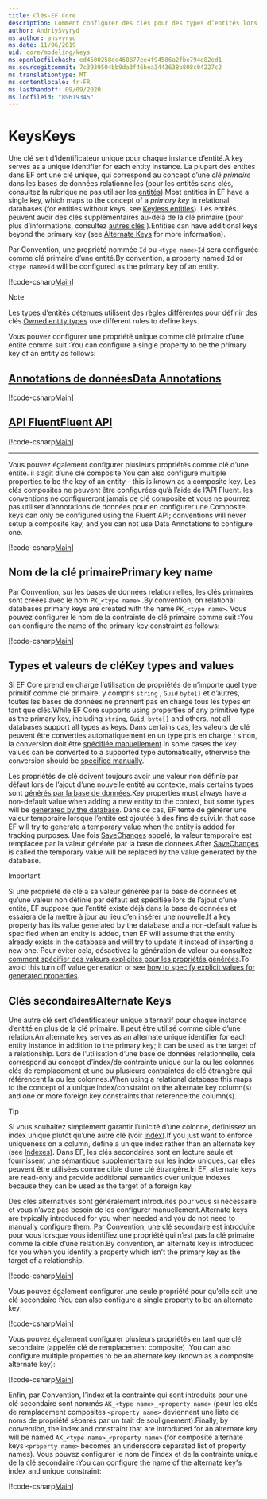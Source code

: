 ```yaml
---
title: Clés-EF Core
description: Comment configurer des clés pour des types d’entités lors de l’utilisation de Entity Framework Core
author: AndriySvyryd
ms.author: ansvyryd
ms.date: 11/06/2019
uid: core/modeling/keys
ms.openlocfilehash: ed4600258de460877ee4f94586a2fbe794e82ed1
ms.sourcegitcommit: 7c3939504bb9da3f46bea3443638b808c04227c2
ms.translationtype: MT
ms.contentlocale: fr-FR
ms.lasthandoff: 09/09/2020
ms.locfileid: "89619345"
---
```

# <a name="keys"></a><span data-ttu-id="dcad9-103">Keys</span><span class="sxs-lookup"><span data-stu-id="dcad9-103">Keys</span></span>

<span data-ttu-id="dcad9-104">Une clé sert d’identificateur unique pour chaque instance d’entité.</span><span class="sxs-lookup"><span data-stu-id="dcad9-104">A key serves as a unique identifier for each entity instance.</span></span> <span data-ttu-id="dcad9-105">La plupart des entités dans EF ont une clé unique, qui correspond au concept d’une *clé primaire* dans les bases de données relationnelles (pour les entités sans clés, consultez la rubrique ne pas utiliser les [entités](xref:core/modeling/keyless-entity-types)).</span><span class="sxs-lookup"><span data-stu-id="dcad9-105">Most entities in EF have a single key, which maps to the concept of a *primary key* in relational databases (for entities without keys, see [Keyless entities](xref:core/modeling/keyless-entity-types)).</span></span> <span data-ttu-id="dcad9-106">Les entités peuvent avoir des clés supplémentaires au-delà de la clé primaire (pour plus d’informations, consultez [autres clés](#alternate-keys) ).</span><span class="sxs-lookup"><span data-stu-id="dcad9-106">Entities can have additional keys beyond the primary key (see [Alternate Keys](#alternate-keys) for more information).</span></span>

<span data-ttu-id="dcad9-107">Par Convention, une propriété nommée `Id` ou `<type name>Id` sera configurée comme clé primaire d’une entité.</span><span class="sxs-lookup"><span data-stu-id="dcad9-107">By convention, a property named `Id` or `<type name>Id` will be configured as the primary key of an entity.</span></span>

[!code-csharp[Main](../../../samples/core/Modeling/Conventions/KeyId.cs?name=KeyId&highlight=3,11)]

> [!NOTE]
> <span data-ttu-id="dcad9-108">Les [types d’entités détenues](xref:core/modeling/owned-entities) utilisent des règles différentes pour définir des clés.</span><span class="sxs-lookup"><span data-stu-id="dcad9-108">[Owned entity types](xref:core/modeling/owned-entities) use different rules to define keys.</span></span>

<span data-ttu-id="dcad9-109">Vous pouvez configurer une propriété unique comme clé primaire d’une entité comme suit :</span><span class="sxs-lookup"><span data-stu-id="dcad9-109">You can configure a single property to be the primary key of an entity as follows:</span></span>

## <a name="data-annotations"></a>[<span data-ttu-id="dcad9-110">Annotations de données</span><span class="sxs-lookup"><span data-stu-id="dcad9-110">Data Annotations</span></span>](#tab/data-annotations)

[!code-csharp[Main](../../../samples/core/Modeling/DataAnnotations/KeySingle.cs?name=KeySingle&highlight=3)]

## <a name="fluent-api"></a>[<span data-ttu-id="dcad9-111">API Fluent</span><span class="sxs-lookup"><span data-stu-id="dcad9-111">Fluent API</span></span>](#tab/fluent-api)

[!code-csharp[Main](../../../samples/core/Modeling/FluentAPI/KeySingle.cs?name=KeySingle&highlight=4)]

***

<span data-ttu-id="dcad9-112">Vous pouvez également configurer plusieurs propriétés comme clé d’une entité. il s’agit d’une clé composite.</span><span class="sxs-lookup"><span data-stu-id="dcad9-112">You can also configure multiple properties to be the key of an entity - this is known as a composite key.</span></span> <span data-ttu-id="dcad9-113">Les clés composites ne peuvent être configurées qu’à l’aide de l’API Fluent. les conventions ne configureront jamais de clé composite et vous ne pourrez pas utiliser d’annotations de données pour en configurer une.</span><span class="sxs-lookup"><span data-stu-id="dcad9-113">Composite keys can only be configured using the Fluent API; conventions will never setup a composite key, and you can not use Data Annotations to configure one.</span></span>

[!code-csharp[Main](../../../samples/core/Modeling/FluentAPI/KeyComposite.cs?name=KeyComposite&highlight=4)]

## <a name="primary-key-name"></a><span data-ttu-id="dcad9-114">Nom de la clé primaire</span><span class="sxs-lookup"><span data-stu-id="dcad9-114">Primary key name</span></span>

<span data-ttu-id="dcad9-115">Par Convention, sur les bases de données relationnelles, les clés primaires sont créées avec le nom `PK_<type name>` .</span><span class="sxs-lookup"><span data-stu-id="dcad9-115">By convention, on relational databases primary keys are created with the name `PK_<type name>`.</span></span> <span data-ttu-id="dcad9-116">Vous pouvez configurer le nom de la contrainte de clé primaire comme suit :</span><span class="sxs-lookup"><span data-stu-id="dcad9-116">You can configure the name of the primary key constraint as follows:</span></span>

[!code-csharp[Main](../../../samples/core/Modeling/FluentAPI/KeyName.cs?name=KeyName&highlight=5)]

## <a name="key-types-and-values"></a><span data-ttu-id="dcad9-117">Types et valeurs de clé</span><span class="sxs-lookup"><span data-stu-id="dcad9-117">Key types and values</span></span>

<span data-ttu-id="dcad9-118">Si EF Core prend en charge l’utilisation de propriétés de n’importe quel type primitif comme clé primaire, y compris `string` , `Guid` `byte[]` et d’autres, toutes les bases de données ne prennent pas en charge tous les types en tant que clés.</span><span class="sxs-lookup"><span data-stu-id="dcad9-118">While EF Core supports using properties of any primitive type as the primary key, including `string`, `Guid`, `byte[]` and others, not all databases support all types as keys.</span></span> <span data-ttu-id="dcad9-119">Dans certains cas, les valeurs de clé peuvent être converties automatiquement en un type pris en charge ; sinon, la conversion doit être [spécifiée manuellement](xref:core/modeling/value-conversions).</span><span class="sxs-lookup"><span data-stu-id="dcad9-119">In some cases the key values can be converted to a supported type automatically, otherwise the conversion should be [specified manually](xref:core/modeling/value-conversions).</span></span>

<span data-ttu-id="dcad9-120">Les propriétés de clé doivent toujours avoir une valeur non définie par défaut lors de l’ajout d’une nouvelle entité au contexte, mais certains types sont [générés par la base de données](xref:core/modeling/generated-properties).</span><span class="sxs-lookup"><span data-stu-id="dcad9-120">Key properties must always have a non-default value when adding a new entity to the context, but some types will be [generated by the database](xref:core/modeling/generated-properties).</span></span> <span data-ttu-id="dcad9-121">Dans ce cas, EF tente de générer une valeur temporaire lorsque l’entité est ajoutée à des fins de suivi.</span><span class="sxs-lookup"><span data-stu-id="dcad9-121">In that case EF will try to generate a temporary value when the entity is added for tracking purposes.</span></span> <span data-ttu-id="dcad9-122">Une fois [SaveChanges](/dotnet/api/Microsoft.EntityFrameworkCore.DbContext.SaveChanges) appelé, la valeur temporaire est remplacée par la valeur générée par la base de données.</span><span class="sxs-lookup"><span data-stu-id="dcad9-122">After [SaveChanges](/dotnet/api/Microsoft.EntityFrameworkCore.DbContext.SaveChanges) is called the temporary value will be replaced by the value generated by the database.</span></span>

> [!Important]
> <span data-ttu-id="dcad9-123">Si une propriété de clé a sa valeur générée par la base de données et qu’une valeur non définie par défaut est spécifiée lors de l’ajout d’une entité, EF suppose que l’entité existe déjà dans la base de données et essaiera de la mettre à jour au lieu d’en insérer une nouvelle.</span><span class="sxs-lookup"><span data-stu-id="dcad9-123">If a key property has its value generated by the database and a non-default value is specified when an entity is added, then EF will assume that the entity already exists in the database and will try to update it instead of inserting a new one.</span></span> <span data-ttu-id="dcad9-124">Pour éviter cela, désactivez la génération de valeur ou consultez [comment spécifier des valeurs explicites pour les propriétés générées](xref:core/saving/explicit-values-generated-properties).</span><span class="sxs-lookup"><span data-stu-id="dcad9-124">To avoid this turn off value generation or see [how to specify explicit values for generated properties](xref:core/saving/explicit-values-generated-properties).</span></span>

## <a name="alternate-keys"></a><span data-ttu-id="dcad9-125">Clés secondaires</span><span class="sxs-lookup"><span data-stu-id="dcad9-125">Alternate Keys</span></span>

<span data-ttu-id="dcad9-126">Une autre clé sert d’identificateur unique alternatif pour chaque instance d’entité en plus de la clé primaire. Il peut être utilisé comme cible d’une relation.</span><span class="sxs-lookup"><span data-stu-id="dcad9-126">An alternate key serves as an alternate unique identifier for each entity instance in addition to the primary key; it can be used as the target of a relationship.</span></span> <span data-ttu-id="dcad9-127">Lors de l’utilisation d’une base de données relationnelle, cela correspond au concept d’index/de contrainte unique sur la ou les colonnes clés de remplacement et une ou plusieurs contraintes de clé étrangère qui référencent la ou les colonnes.</span><span class="sxs-lookup"><span data-stu-id="dcad9-127">When using a relational database this maps to the concept of a unique index/constraint on the alternate key column(s) and one or more foreign key constraints that reference the column(s).</span></span>

> [!TIP]
> <span data-ttu-id="dcad9-128">Si vous souhaitez simplement garantir l’unicité d’une colonne, définissez un index unique plutôt qu’une autre clé (voir [index](xref:core/modeling/indexes)).</span><span class="sxs-lookup"><span data-stu-id="dcad9-128">If you just want to enforce uniqueness on a column, define a unique index rather than an alternate key (see [Indexes](xref:core/modeling/indexes)).</span></span> <span data-ttu-id="dcad9-129">Dans EF, les clés secondaires sont en lecture seule et fournissent une sémantique supplémentaire sur les index uniques, car elles peuvent être utilisées comme cible d’une clé étrangère.</span><span class="sxs-lookup"><span data-stu-id="dcad9-129">In EF, alternate keys are read-only and provide additional semantics over unique indexes because they can be used as the target of a foreign key.</span></span>

<span data-ttu-id="dcad9-130">Des clés alternatives sont généralement introduites pour vous si nécessaire et vous n’avez pas besoin de les configurer manuellement.</span><span class="sxs-lookup"><span data-stu-id="dcad9-130">Alternate keys are typically introduced for you when needed and you do not need to manually configure them.</span></span> <span data-ttu-id="dcad9-131">Par Convention, une clé secondaire est introduite pour vous lorsque vous identifiez une propriété qui n’est pas la clé primaire comme la cible d’une relation.</span><span class="sxs-lookup"><span data-stu-id="dcad9-131">By convention, an alternate key is introduced for you when you identify a property which isn't the primary key as the target of a relationship.</span></span>

[!code-csharp[Main](../../../samples/core/Modeling/Conventions/AlternateKey.cs?name=AlternateKey&highlight=12)]

<span data-ttu-id="dcad9-132">Vous pouvez également configurer une seule propriété pour qu’elle soit une clé secondaire :</span><span class="sxs-lookup"><span data-stu-id="dcad9-132">You can also configure a single property to be an alternate key:</span></span>

[!code-csharp[Main](../../../samples/core/Modeling/FluentAPI/AlternateKeySingle.cs?name=AlternateKeySingle&highlight=4)]

<span data-ttu-id="dcad9-133">Vous pouvez également configurer plusieurs propriétés en tant que clé secondaire (appelée clé de remplacement composite) :</span><span class="sxs-lookup"><span data-stu-id="dcad9-133">You can also configure multiple properties to be an alternate key (known as a composite alternate key):</span></span>

[!code-csharp[Main](../../../samples/core/Modeling/FluentAPI/AlternateKeyComposite.cs?name=AlternateKeyComposite&highlight=4)]

<span data-ttu-id="dcad9-134">Enfin, par Convention, l’index et la contrainte qui sont introduits pour une clé secondaire sont nommés `AK_<type name>_<property name>` (pour les clés de remplacement composites `<property name>` deviennent une liste de noms de propriété séparés par un trait de soulignement).</span><span class="sxs-lookup"><span data-stu-id="dcad9-134">Finally, by convention, the index and constraint that are introduced for an alternate key will be named `AK_<type name>_<property name>` (for composite alternate keys `<property name>` becomes an underscore separated list of property names).</span></span> <span data-ttu-id="dcad9-135">Vous pouvez configurer le nom de l’index et de la contrainte unique de la clé secondaire :</span><span class="sxs-lookup"><span data-stu-id="dcad9-135">You can configure the name of the alternate key's index and unique constraint:</span></span>

[!code-csharp[Main](../../../samples/core/Modeling/FluentAPI/AlternateKeyName.cs?name=AlternateKeyName&highlight=5)]
